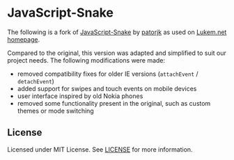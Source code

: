 # JavaScript-Snake

The following is a fork of [JavaScript-Snake](https://github.com/patorjk/JavaScript-Snake) by 
[patorjk](https://github.com/patorjk) as used on [Lukem.net homepage](https://github.com/lukemnet/homepage).

Compared to the original, this version was adapted and simplified to suit our project needs. The following modifications were made:

* removed compatibility fixes for older IE versions (`attachEvent` / `detachEvent`)
* added support for swipes and touch events on mobile devices
* user interface inspired by old Nokia phones
* removed some functionality present in the original, such as custom themes or mode switching

## License

Licensed under MIT License. See [LICENSE](https://raw.githubusercontent.com/lukemnet/JavaScript-Snake/master/LICENSE) for more information.